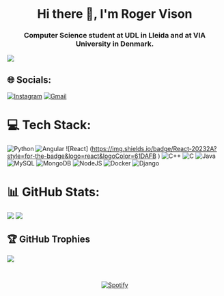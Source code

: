 <h1 align="center">Hi there 👋, I'm Roger Vison</h1>
<h3 align="center">Computer Science student at UDL in Lleida and at VIA University in Denmark.</h3>


[![](https://visitcount.itsvg.in/api?id=visxn&icon=0&color=8)](https://visitcount.itsvg.in)

## 🌐 Socials:
[![Instagram](https://img.shields.io/badge/Instagram-E4405F?style=for-the-badge&logo=instagram&logoColor=white)](https://instagram.com/visxn_) 
[![Gmail](https://img.shields.io/badge/Gmail-D14836?style=for-the-badge&logo=gmail&logoColor=white)](mailto:<rogervison@gmail.com>?subject=Came%20from%20Github_)

# 💻 Tech Stack:
![Python](https://img.shields.io/badge/python-3670A0?style=for-the-badge&logo=python&logoColor=ffdd54)
![Angular](https://img.shields.io/badge/angular-%23DD0031.svg?style=for-the-badge&logo=angular&logoColor=white) ![React] (https://img.shields.io/badge/React-20232A?style=for-the-badge&logo=react&logoColor=61DAFB
) ![C++](https://img.shields.io/badge/c++-%2300599C.svg?style=for-the-badge&logo=c%2B%2B&logoColor=white) ![C](https://img.shields.io/badge/c-%2300599C.svg?style=for-the-badge&logo=c&logoColor=white) ![Java](https://img.shields.io/badge/java-%23ED8B00.svg?style=for-the-badge&logo=openjdk&logoColor=white) ![MySQL](https://img.shields.io/badge/mysql-%2300000f.svg?style=for-the-badge&logo=mysql&logoColor=white) ![MongoDB](https://img.shields.io/badge/MongoDB-%234ea94b.svg?style=for-the-badge&logo=mongodb&logoColor=white) ![NodeJS](https://img.shields.io/badge/node.js-6DA55F?style=for-the-badge&logo=node.js&logoColor=white) ![Docker](https://img.shields.io/badge/docker-%230db7ed.svg?style=for-the-badge&logo=docker&logoColor=white) ![Django](https://img.shields.io/badge/django-%23092E20.svg?style=for-the-badge&logo=django&logoColor=white)

# 📊 GitHub Stats:
![](https://github-readme-stats.vercel.app/api?username=visxn&theme=vue&hide_border=false&include_all_commits=true&count_private=true)
![](https://github-readme-stats.vercel.app/api/top-langs/?username=visxn&theme=vue&hide_border=false&include_all_commits=true&count_private=true&layout=compact)

## 🏆 GitHub Trophies
![](https://github-profile-trophy.vercel.app/?username=visxn&theme=flat&no-frame=false&no-bg=true&margin-w=4)


&nbsp;<div align="center">
  [![Spotify](https://novatorem.vercel.app/api/spotify?background_color=0d1117&border_color=ffffff)](https://open.spotify.com/user/roger27)
</div>

